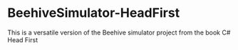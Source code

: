 # BeehiveSimulator-HeadFirst
This is a versatile version of the Beehive simulator project from the book C# Head First
